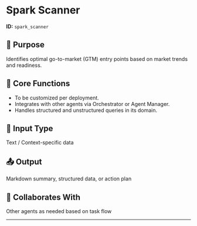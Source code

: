 # Spark Scanner

**ID:** `spark_scanner`

## 🎯 Purpose
Identifies optimal go-to-market (GTM) entry points based on market trends and readiness.

## 🧩 Core Functions
- To be customized per deployment.
- Integrates with other agents via Orchestrator or Agent Manager.
- Handles structured and unstructured queries in its domain.

## 📝 Input Type
Text / Context-specific data

## 📤 Output
Markdown summary, structured data, or action plan

## 🤝 Collaborates With
Other agents as needed based on task flow

---
